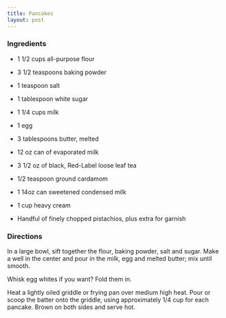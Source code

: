```yaml
---
title: Pancakes
layout: post
---
```


### Ingredients
- 1 1/2 cups all-purpose flour
- 3 1/2 teaspoons baking powder
- 1 teaspoon salt
- 1 tablespoon white sugar
- 1 1/4 cups milk
- 1 egg
- 3 tablespoons butter, melted

- 12 oz can of evaporated milk
- 3 1/2 oz of black, Red-Label loose leaf tea
- 1/2 teaspoon ground cardamom
- 1 14oz can sweetened condensed milk
- 1 cup heavy cream
- Handful of finely chopped pistachios, plus extra for garnish

### Directions
In a large bowl, sift together the flour, baking powder, salt and sugar. Make a well in the center and pour in the milk, egg and melted butter; mix until smooth.

Whisk egg whites if you want? Fold them in.

Heat a lightly oiled griddle or frying pan over medium high heat. Pour or scoop the batter onto the griddle, using approximately 1/4 cup for each pancake. Brown on both sides and serve hot.